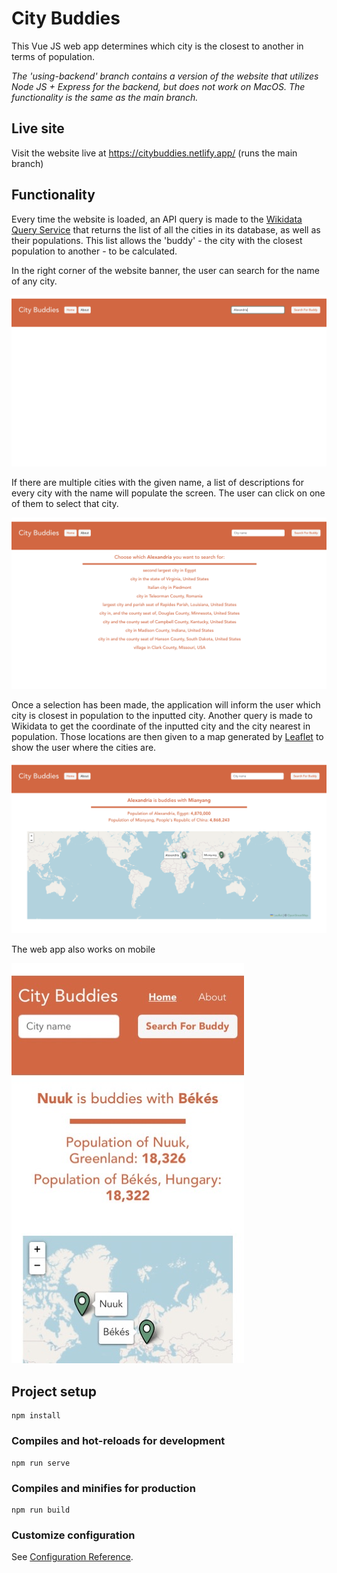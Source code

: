 # City Buddies

This Vue JS web app determines which city is the closest to another in terms of population.

*The 'using-backend' branch contains a version of the website that utilizes Node JS + Express for the backend, but does not work on MacOS. The functionality is the same as the main branch.*

## Live site
Visit the website live at https://citybuddies.netlify.app/ (runs the main branch)

## Functionality

Every time the website is loaded, an API query is made to the [Wikidata Query Service](https://query.wikidata.org/) that returns the list of all the cities in its database, as well as their populations. This list allows the 'buddy' - the city with the closest population to another - to be calculated. 

In the right corner of the website banner, the user can search for the name of any city.

![City Search](images/search.png)

If there are multiple cities with the given name, a list of descriptions for every city with the name will populate the screen. The user can click on one of them to select that city.

![Disambiguation](images/disambiguation.png)

Once a selection has been made, the application will inform the user which city is closest in population to the inputted city. Another query is made to Wikidata to get the coordinate of the inputted city and the city nearest in population. Those locations are then given to a map generated by [Leaflet](https://leafletjs.com/) to show the user where the cities are.

![Buddy_Match](images/buddy_match.png)

The web app also works on mobile

![Mobile](images/mobileMedium.jpeg)


## Project setup
```
npm install
```

### Compiles and hot-reloads for development
```
npm run serve
```

### Compiles and minifies for production
```
npm run build
```

### Customize configuration
See [Configuration Reference](https://cli.vuejs.org/config/).
